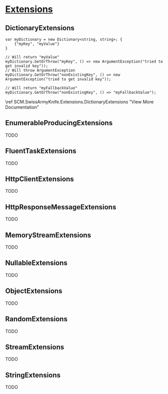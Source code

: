 # [Extensions](html/namespaceSCM_1_1SwissArmyKnife_1_1Extensions.html)

## DictionaryExtensions

```{.cs}
var myDictionary = new Dictionary<string, string>; {
    {"myKey", "myValue"}
}

// Will return "myValue"
myDictionary.GetOrThrow("myKey", () => new ArgumentException("tried to get invalid key"));
// Will throw ArgumentException
myDictionary.GetOrThrow("nonExistingKey", () => new ArgumentException("tried to get invalid key"));

// Will return "myFallbackValue"
myDictionary.GetOrThrow("nonExistingKey", () => "myFallbackValue");
```

\ref SCM.SwissArmyKnife.Extensions.DictionaryExtensions "View More Documentation"

## EnumerableProducingExtensions
TODO

## FluentTaskExtensions
TODO

## HttpClientExtensions
TODO

## HttpResponseMessageExtensions
TODO

## MemoryStreamExtensions
TODO

## NullableExtensions
TODO

## ObjectExtensions
TODO

## RandomExtensions
TODO

## StreamExtensions
TODO

## StringExtensions
TODO
